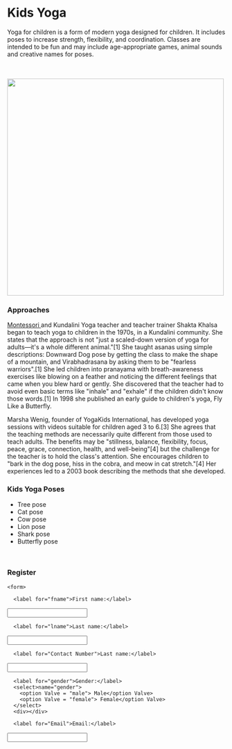 <!DOCETYPE html>
<head>
  <h1>Kids Yoga</h1>
  <body>
    <p> Yoga for children is a form of modern yoga designed for children. It includes poses to increase strength, flexibility, and coordination. Classes are intended to be fun and may include age-appropriate games, animal sounds and creative names for poses.</p>
    <br>
    <br>
    <img src="https://moralstory.in/wp-content/uploads/2021/06/people-woman-yoga-2557546-1024x682.jpg" width="500px">
    <br>
    <h3>Approaches</h3>
    <p><a href ="https://en.wikipedia.org/wiki/Montessori_education" target="blank">Montessori </a>and Kundalini Yoga teacher and teacher trainer Shakta Khalsa began to teach yoga to children in the 1970s, in a Kundalini community. She states that the approach is not "just a scaled-down version of yoga for adults—it's a whole different animal."[1] She taught asanas using simple descriptions: Downward Dog pose by getting the class to make the shape of a mountain, and Virabhadrasana by asking them to be "fearless warriors".[1] She led children into pranayama with breath-awareness exercises like blowing on a feather and noticing the different feelings that came when you blew hard or gently. She discovered that the teacher had to avoid even basic terms like "inhale" and "exhale" if the children didn't know those words.[1] In 1998 she published an early guide to children's yoga, Fly Like a Butterfly.</p>

<p>Marsha Wenig, founder of YogaKids International, has developed yoga sessions with videos suitable for children aged 3 to 6.[3] She agrees that the teaching methods are necessarily quite different from those used to teach adults. The benefits may be "stillness, balance, flexibility, focus, peace, grace, connection, health, and well-being"[4] but the challenge for the teacher is to hold the class's attention. She encourages children to "bark in the dog pose, hiss in the cobra, and meow in cat stretch."[4] Her experiences led to a 2003 book describing the methods that she developed.</p>
<h3>Kids Yoga Poses</h3>
 <ul>
    <li>Tree pose</li>
    <li>Cat pose</li>
    <li>Cow pose</li>
    <li>Lion pose</li>
    <li>Shark pose</li>
    <li>Butterfly pose</li>
    </ul>
    <br>
      <h3>Register</h3>
   
    <form>
  
      <label for="fname">First name:</label>
  <input type="text" id="fname" name="fname">
      <div> </div>
  
      <label for="lname">Last name:</label>
  <input type="text" id="lname" name="lname">
       <div> </div>
 
      <label for="Contact Number">Last name:</label>
  <input type="number" id="number" name="number">
       <div> </div>
  
      <label for="gender">Gender:</label>
      <select>name="gender">
        <option Valve = "male"> Male</option Valve>
        <option Valve = "female"> Female</option Valve>
      </select>
      <div></div>
  
      <label for="Email">Email:</label>
  <input type="text" id="email" name="email">
      
</form>
     
        
        

